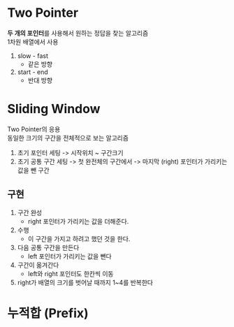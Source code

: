 # Two Pointer

**두 개의 포인터**를 사용해서 원하는 정답을 찾는 알고리즘  
1차원 배열에서 사용


1. slow - fast
   - 같은 방향
2. start - end
   - 반대 방향

# Sliding Window

Two Pointer의 응용  
동일한 크기의 구간을 전체적으로 보는 알고리즘

1. 초기 포인터 세팅 -> 시작위치 ~ 구간크기
2. 초기 공통 구간 세팅 -> 첫 완전체의 구간에서 -> 마지막 (right) 포인터가 가리키는 값을 뺀 구간

## 구현

1. 구간 완성
   - right 포인터가 가리키는 값을 더해준다.
2. 수행
   - 이 구간을 가지고 하려고 했던 것을 한다.
3. 다음 공통 구간을 만든다
   - left 포인터가 가리키는 값을 뺀다
4. 구간이 옮겨간다
   - left와 right 포인터도 한칸씩 이동
5. right가 배열의 크기를 벗어날 때까지 1~4를 반복한다

# 누적합 (Prefix)